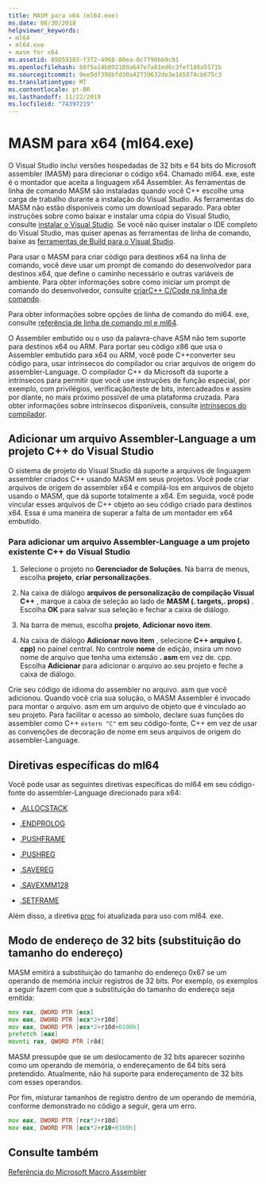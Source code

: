 ```yaml
---
title: MASM para x64 (ml64.exe)
ms.date: 08/30/2018
helpviewer_keywords:
- ml64
- ml64.exe
- masm for x64
ms.assetid: 89059103-f372-4968-80ea-0c7f90bb9c91
ms.openlocfilehash: 68f5a14b092109a647e7a81ed6c3fef148a5571b
ms.sourcegitcommit: 9ee5df398bfd30a42739632de3e165874cb675c3
ms.translationtype: MT
ms.contentlocale: pt-BR
ms.lasthandoff: 11/22/2019
ms.locfileid: "74397219"
---
```

# <a name="masm-for-x64-ml64exe"></a>MASM para x64 (ml64.exe)

O Visual Studio inclui versões hospedadas de 32 bits e 64 bits do Microsoft assembler (MASM) para direcionar o código x64. Chamado ml64. exe, este é o montador que aceita a linguagem x64 Assembler. As ferramentas de linha de comando MASM são instaladas quando você C++ escolhe uma carga de trabalho durante a instalação do Visual Studio. As ferramentas do MASM não estão disponíveis como um download separado. Para obter instruções sobre como baixar e instalar uma cópia do Visual Studio, consulte [instalar o Visual Studio](/visualstudio/install/install-visual-studio). Se você não quiser instalar o IDE completo do Visual Studio, mas quiser apenas as ferramentas de linha de comando, baixe as [ferramentas de Build para o Visual Studio](https://visualstudio.microsoft.com/downloads/#build-tools-for-visual-studio-2019).

Para usar o MASM para criar código para destinos x64 na linha de comando, você deve usar um prompt de comando do desenvolvedor para destinos x64, que define o caminho necessário e outras variáveis de ambiente. Para obter informações sobre como iniciar um prompt de comando do desenvolvedor, consulte [criarC++ C/Code na linha de comando](../../build/building-on-the-command-line.md).

Para obter informações sobre opções de linha de comando do ml64. exe, consulte [referência de linha de comando ml e ml64](../../assembler/masm/ml-and-ml64-command-line-reference.md).

O Assembler embutido ou o uso da palavra-chave ASM não tem suporte para destinos x64 ou ARM. Para portar seu código x86 que usa o Assembler embutido para x64 ou ARM, você pode C++converter seu código para, usar intrínsecos do compilador ou criar arquivos de origem do assembler-Language. O compilador C++ da Microsoft dá suporte a intrínsecos para permitir que você use instruções de função especial, por exemplo, com privilégios, verificação/teste de bits, intercadeados e assim por diante, no mais próximo possível de uma plataforma cruzada. Para obter informações sobre intrínsecos disponíveis, consulte [intrínsecos do compilador](../../intrinsics/compiler-intrinsics.md).

## <a name="add-an-assembler-language-file-to-a-visual-studio-c-project"></a>Adicionar um arquivo Assembler-Language a um projeto C++ do Visual Studio

O sistema de projeto do Visual Studio dá suporte a arquivos de linguagem assembler criados C++ usando MASM em seus projetos. Você pode criar arquivos de origem do assembler x64 e compilá-los em arquivos de objeto usando o MASM, que dá suporte totalmente a x64. Em seguida, você pode vincular esses arquivos de C++ objeto ao seu código criado para destinos x64. Essa é uma maneira de superar a falta de um montador em x64 embutido.

### <a name="to-add-an-assembler-language-file-to-an-existing-visual-studio-c-project"></a>Para adicionar um arquivo Assembler-Language a um projeto existente C++ do Visual Studio

1. Selecione o projeto no **Gerenciador de Soluções**. Na barra de menus, escolha **projeto**, **criar personalizações**.

1. Na caixa de diálogo **arquivos de personalização de compilação Visual C++**  , marque a caixa de seleção ao lado de **MASM (. targets,. props)** . Escolha **OK** para salvar sua seleção e fechar a caixa de diálogo.

1. Na barra de menus, escolha **projeto**, **Adicionar novo item**.

1. Na caixa de diálogo **Adicionar novo item** , selecione  **C++ arquivo (. cpp)** no painel central. No controle **nome** de edição, insira um novo nome de arquivo que tenha uma extensão **. asm** em vez de. cpp. Escolha **Adicionar** para adicionar o arquivo ao seu projeto e feche a caixa de diálogo.

Crie seu código de idioma do assembler no arquivo. asm que você adicionou. Quando você cria sua solução, o MASM Assembler é invocado para montar o arquivo. asm em um arquivo de objeto que é vinculado ao seu projeto. Para facilitar o acesso ao símbolo, declare suas funções do assembler como C++ `extern "C"` em seu código-fonte, C++ em vez de usar as convenções de decoração de nome em seus arquivos de origem do assembler-Language.

## <a name="ml64-specific-directives"></a>Diretivas específicas do ml64

Você pode usar as seguintes diretivas específicas do ml64 em seu código-fonte do assembler-Language direcionado para x64:

- [.ALLOCSTACK](../../assembler/masm/dot-allocstack.md)

- [.ENDPROLOG](../../assembler/masm/dot-endprolog.md)

- [.PUSHFRAME](../../assembler/masm/dot-pushframe.md)

- [.PUSHREG](../../assembler/masm/dot-pushreg.md)

- [.SAVEREG](../../assembler/masm/dot-savereg.md)

- [.SAVEXMM128](../../assembler/masm/dot-savexmm128.md)

- [.SETFRAME](../../assembler/masm/dot-setframe.md)

Além disso, a diretiva [proc](../../assembler/masm/proc.md) foi atualizada para uso com ml64. exe.

## <a name="32-bit-address-mode-address-size-override"></a>Modo de endereço de 32 bits (substituição do tamanho do endereço)

MASM emitirá a substituição do tamanho do endereço 0x67 se um operando de memória incluir registros de 32 bits. Por exemplo, os exemplos a seguir fazem com que a substituição do tamanho do endereço seja emitida:

```asm
mov rax, QWORD PTR [ecx]
mov eax, DWORD PTR [ecx*2+r10d]
mov eax, DWORD PTR [ecx*2+r10d+0100h]
prefetch [eax]
movnti rax, QWORD PTR [r8d]
```

MASM pressupõe que se um deslocamento de 32 bits aparecer sozinho como um operando de memória, o endereçamento de 64 bits será pretendido. Atualmente, não há suporte para endereçamento de 32 bits com esses operandos.

Por fim, misturar tamanhos de registro dentro de um operando de memória, conforme demonstrado no código a seguir, gera um erro.

```asm
mov eax, DWORD PTR [rcx*2+r10d]
mov eax, DWORD PTR [ecx*2+r10+0100h]
```

## <a name="see-also"></a>Consulte também

[Referência do Microsoft Macro Assembler](../../assembler/masm/microsoft-macro-assembler-reference.md)
